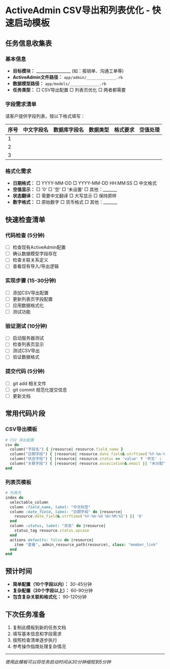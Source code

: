 # ActiveAdmin CSV导出和列表优化 - 快速启动模板

## 任务信息收集表

### 基本信息
- **目标模块：** _________________ (如：报销单、沟通工单等)
- **ActiveAdmin文件路径：** `app/admin/_____________.rb`
- **数据模型路径：** `app/models/_____________.rb`
- **任务类型：** □ CSV导出配置 □ 列表页优化 □ 两者都需要

### 字段需求清单
请客户提供字段列表，按以下格式填写：

| 序号 | 中文字段名 | 数据库字段名 | 数据类型 | 格式要求 | 空值处理 |
|------|------------|--------------|----------|----------|----------|
| 1    |            |              |          |          |          |
| 2    |            |              |          |          |          |
| 3    |            |              |          |          |          |

### 格式化需求
- **日期格式：** □ YYYY-MM-DD □ YYYY-MM-DD HH:MM:SS □ 中文格式
- **空值显示：** □ '0' □ '空' □ '未设置' □ 其他：_______
- **状态翻译：** □ 需要中文翻译 □ 大写显示 □ 保持原样
- **数字格式：** □ 原始数字 □ 货币格式 □ 其他：_______

## 快速检查清单

### 代码检查 (5分钟)
- [ ] 检查现有ActiveAdmin配置
- [ ] 确认数据模型字段存在
- [ ] 检查关联关系定义
- [ ] 查看现有导入/导出逻辑

### 实现步骤 (15-30分钟)
- [ ] 添加CSV导出配置
- [ ] 更新列表页字段配置
- [ ] 应用数据格式化
- [ ] 测试功能

### 验证测试 (10分钟)
- [ ] 启动服务器测试
- [ ] 检查列表页显示
- [ ] 测试CSV导出
- [ ] 验证数据格式

### 提交代码 (5分钟)
- [ ] git add 相关文件
- [ ] git commit 规范化提交信息
- [ ] 更新文档

## 常用代码片段

### CSV导出模板
```ruby
# CSV 导出配置
csv do
  column("字段名") { |resource| resource.field_name }
  column("日期字段") { |resource| resource.date_field&.strftime('%Y-%m-%d %H:%M:%S') || '0' }
  column("状态字段") { |resource| resource.status == 'value' ? '中文' : '其他' }
  column("关联字段") { |resource| resource.association&.email || "未分配" }
end
```

### 列表页模板
```ruby
# 列表页
index do
  selectable_column
  column :field_name, label: "中文标签"
  column :date_field, label: "日期字段" do |resource|
    resource.date_field&.strftime('%Y-%m-%d %H:%M:%S') || '0'
  end
  column :status, label: "状态" do |resource|
    status_tag resource.status.upcase
  end
  actions defaults: false do |resource|
    item "查看", admin_resource_path(resource), class: "member_link"
  end
end
```

## 预计时间
- **简单配置（10个字段以内）：** 30-45分钟
- **复杂配置（20个字段以上）：** 60-90分钟
- **包含复杂关联和格式化：** 90-120分钟

## 下次任务准备
1. 复制此模板到新的任务文档
2. 填写基本信息和字段需求
3. 按照检查清单逐步执行
4. 参考操作指南处理复杂情况

---
*使用此模板可以将任务启动时间从30分钟缩短到5分钟*